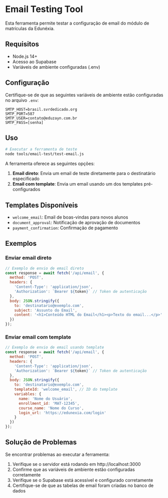 # Email Testing Tool

Esta ferramenta permite testar a configuração de email do módulo de matrículas da Edunéxia.

## Requisitos

- Node.js 14+
- Acesso ao Supabase
- Variáveis de ambiente configuradas (.env)

## Configuração

Certifique-se de que as seguintes variáveis de ambiente estão configuradas no arquivo `.env`:

```
SMTP_HOST=brasil.svrdedicado.org
SMTP_PORT=587
SMTP_USER=contato@eduzayn.com.br
SMTP_PASS=[senha]
```

## Uso

```bash
# Executar a ferramenta de teste
node tools/email-test/test-email.js
```

A ferramenta oferece as seguintes opções:

1. **Email direto**: Envia um email de teste diretamente para o destinatário especificado
2. **Email com template**: Envia um email usando um dos templates pré-configurados

## Templates Disponíveis

- `welcome_email`: Email de boas-vindas para novos alunos
- `document_approval`: Notificação de aprovação de documentos
- `payment_confirmation`: Confirmação de pagamento

## Exemplos

### Enviar email direto

```javascript
// Exemplo de envio de email direto
const response = await fetch('/api/email', {
  method: 'POST',
  headers: {
    'Content-Type': 'application/json',
    'Authorization': `Bearer ${token}` // Token de autenticação
  },
  body: JSON.stringify({
    to: 'destinatario@exemplo.com',
    subject: 'Assunto do Email',
    content: '<h1>Conteúdo HTML do Email</h1><p>Texto do email...</p>'
  })
});
```

### Enviar email com template

```javascript
// Exemplo de envio de email usando template
const response = await fetch('/api/email', {
  method: 'POST',
  headers: {
    'Content-Type': 'application/json',
    'Authorization': `Bearer ${token}` // Token de autenticação
  },
  body: JSON.stringify({
    to: 'destinatario@exemplo.com',
    templateId: 'welcome_email', // ID do template
    variables: {
      name: 'Nome do Usuário',
      enrollment_id: 'MAT-12345',
      course_name: 'Nome do Curso',
      login_url: 'https://edunexia.com/login'
    }
  })
});
```

## Solução de Problemas

Se encontrar problemas ao executar a ferramenta:

1. Verifique se o servidor está rodando em http://localhost:3000
2. Confirme que as variáveis de ambiente estão configuradas corretamente
3. Verifique se o Supabase está acessível e configurado corretamente
4. Certifique-se de que as tabelas de email foram criadas no banco de dados
